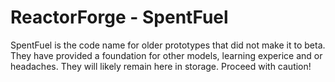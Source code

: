 ReactorForge - SpentFuel
============

SpentFuel is the code name for older prototypes that did not make it to beta. They have provided a foundation for other models, learning experice and or headaches. They will likely remain here in storage. Proceed with caution!
